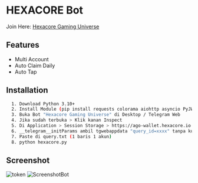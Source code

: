 # HEXACORE Bot
Join Here: [Hexacore Gaming Universe](https://t.me/HexacoinBot/wallet?startapp=1456234364)

## Features
- Multi Account
- Auto Claim Daily
- Auto Tap


## Installation

```bash
  1. Download Python 3.10+
  2. Install Module (pip install requests colorama aiohttp asyncio PyJWT)
  3. Buka Bot "Hexacore Gaming Universe" di Desktop / Telegram Web
  4. Jika sudah terbuka > Klik kanan Inspect
  5. Di Application > Session Storage > https://ago-wallet.hexacore.io
  6. __telegram__initParams ambil tgwebappdata "query_id=xxxx" tanpa kutip 
  7. Paste di query.txt (1 baris 1 akun)
  8. python hexacore.py
```

## Screenshot
![token](https://i.ibb.co.com/Z6GP4t3/Untitled.png)
![ScreenshotBot](https://i.ibb.co.com/nCtJrZZ/Untitled.png)
